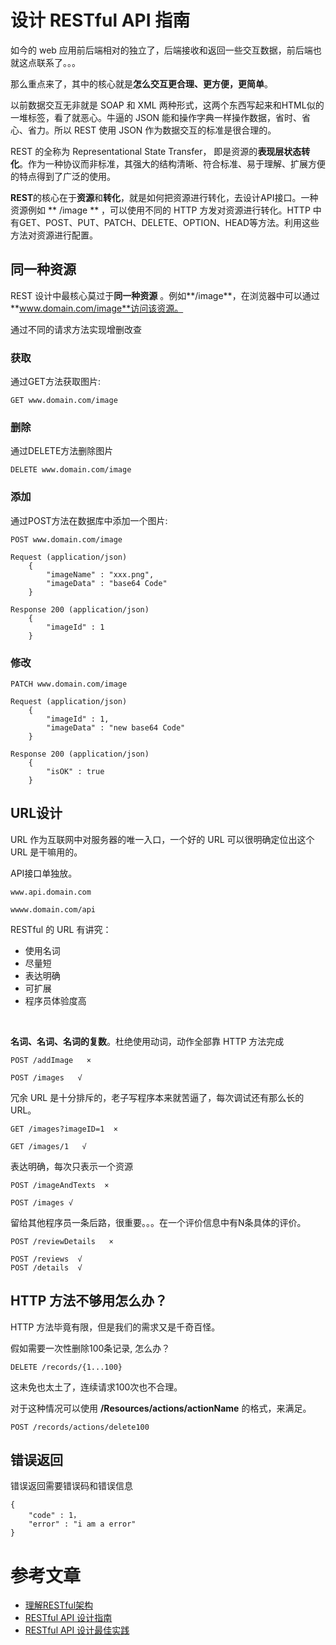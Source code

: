 

# 设计 RESTful API 指南

如今的 web 应用前后端相对的独立了，后端接收和返回一些交互数据，前后端也就这点联系了。。。

那么重点来了，其中的核心就是**怎么交互更合理、更方便，更简单**。

以前数据交互无非就是 SOAP 和 XML 两种形式，这两个东西写起来和HTML似的一堆标签，看了就恶心。牛逼的 JSON 能和操作字典一样操作数据，省时、省心、省力。所以 REST 使用 JSON 作为数据交互的标准是很合理的。

REST 的全称为 Representational State Transfer， 即是资源的**表现层状态转化**。作为一种协议而非标准，其强大的结构清晰、符合标准、易于理解、扩展方便的特点得到了广泛的使用。

**REST**的核心在于**资源**和**转化**，就是如何把资源进行转化，去设计API接口。一种资源例如 ** /image ** ，可以使用不同的 HTTP 方发对资源进行转化。HTTP 中有GET、POST、PUT、PATCH、DELETE、OPTION、HEAD等方法。利用这些方法对资源进行配置。

## 同一种资源

REST 设计中最核心莫过于**同一种资源** 。例如**/image**，在浏览器中可以通过**www.domain.com/image**访问该资源。

通过不同的请求方法实现增删改查

### 获取

通过GET方法获取图片: 

```
GET www.domain.com/image
```

### 删除

通过DELETE方法删除图片

```
DELETE www.domain.com/image
```

### 添加

通过POST方法在数据库中添加一个图片:

``` 
POST www.domain.com/image

Request (application/json)
    {
        "imageName" : "xxx.png",
        "imageData" : "base64 Code"
    }

Response 200 (application/json)
    {
        "imageId" : 1
    }
```

### 修改

```
PATCH www.domain.com/image

Request (application/json)
    {
        "imageId" : 1,
        "imageData" : "new base64 Code"
    }

Response 200 (application/json)
    {
        "isOK" : true
    }
```

## URL设计

URL 作为互联网中对服务器的唯一入口，一个好的 URL 可以很明确定位出这个 URL 是干嘛用的。

API接口单独放。

```
www.api.domain.com

wwww.domain.com/api
```

RESTful 的 URL 有讲究：

- 使用名词
- 尽量短
- 表达明确
- 可扩展
- 程序员体验度高



<br />

**名词、名词、名词的复数**。杜绝使用动词，动作全部靠 HTTP 方法完成

```
POST /addImage   ×

POST /images   √
```

冗余 URL 是十分排斥的，老子写程序本来就苦逼了，每次调试还有那么长的URL。

```
GET /images?imageID=1  ×

GET /images/1   √
```

表达明确，每次只表示一个资源

```
POST /imageAndTexts  ×

POST /images √
```

留给其他程序员一条后路，很重要。。。在一个评价信息中有N条具体的评价。

```
POST /reviewDetails   ×

POST /reviews  √
POST /details  √
```

## HTTP 方法不够用怎么办？

HTTP 方法毕竟有限，但是我们的需求又是千奇百怪。

假如需要一次性删除100条记录, 怎么办？

```
DELETE /records/{1...100}
```

这未免也太土了，连续请求100次也不合理。

对于这种情况可以使用 **/Resources/actions/actionName** 的格式，来满足。

```
POST /records/actions/delete100
```

## 错误返回

错误返回需要错误码和错误信息

```
{
    "code" : 1，
    "error" : "i am a error"
}
```



# 参考文章

- [理解RESTful架构](http://www.ruanyifeng.com/blog/2011/09/restful)
- [RESTful API 设计指南](http://www.ruanyifeng.com/blog/2011/09/restful)
- [RESTful API 设计最佳实践](http://blog.jobbole.com/41233/)


